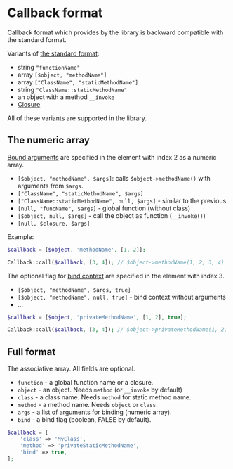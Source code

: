 # Callback format

Callback format which provides by the library is backward compatible with the standard format.

Variants of [the standard format](http://php.net/manual/en/language.types.callable.php):

* string `"functionName"`
* array `[$object, "methodName"]`
* array `["ClassName", "staticMethodName"]`
* string `"ClassName::staticMethodName"`
* an object with a method `__invoke`
* [Closure](http://php.net/manual/en/class.closure.php)

All of these variants are supported in the library.

## The numeric array

[Bound arguments](args.md) are specified in the element with index 2 as a numeric array.

* `[$object, "methodName", $args]`: calls `$object->methodName()` with arguments from `$args`.
* `["ClassName", "staticMethodName", $args]`
* `["ClassName::staticMethodName", null, $args]` - similar to the previous
* `[null, "funcName", $args]` - global function (without class)
* `[$object, null, $args]` - call the object as function (`__invoke()`)
* `[null, $closure, $args]`

Example:

```php
$callback = [$object, 'methodName', [1, 2]];

Callback::call($callback, [3, 4]); // $object->methodName(1, 2, 3, 4)
```

The optional flag for [bind context](bind.md) are specified in the element with index 3.
 
* `[$object, "methodName", $args, true]`
* `[$object, "methodName", null, true]` - bind context without arguments
* ...

```php
$callback = [$object, 'privateMethodName', [1, 2], true];

Callback::call($callback, [3, 4]); // $object->privateMethodName(1, 2, 3, 4)
```

## Full format

The associative array.
All fields are optional.

* `function` - a global function name or a closure.
* `object` - an object. Needs `method` (or `__invoke` by default)
* `class` - a class name. Needs `method` for static method name.
* `method` - a method name. Needs `object` or `class`.
* `args` - a list of arguments for binding (numeric array).
* `bind` - a bind flag (boolean, FALSE by default).

```php
$callback = [
    'class' => 'MyClass',
    'method' => 'privateStaticMethodName',
    'bind' => true,
];
```
